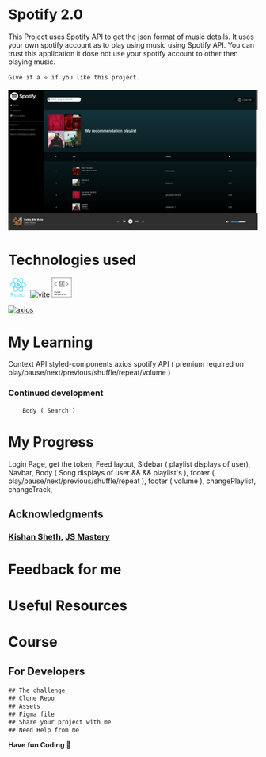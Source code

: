 # Spotify 2.0

This Project uses Spotify API to get the json format of music details. It uses your own spotify account as to play using music using Spotify API. You can trust this application it dose not use your spotify account to other then playing music.

    Give it a ⭐ if you like this project.

<p align="left"> <a href="https://5-react-hard-project-pearl.vercel.app/" target="_blank" rel="noreferrer"> <img src="./src/assets/banner.png" alt="banner" /> </a> </p>

# Technologies used
<a href="https://reactjs.org/" target="_blank" rel="noreferrer"> <img src="https://raw.githubusercontent.com/devicons/devicon/master/icons/react/react-original-wordmark.svg" alt="react" width="40" height="40"/> </a>  <a href="https://reactjs.org/" target="_blank" rel="noreferrer"> <img src="https://upload.wikimedia.org/wikipedia/commons/f/f1/Vitejs-logo.svg" alt="vite" width="40" height="40"/> </a> 
 <a href="https://styled-components.com/" style='color: white;' target="_blank"  rel="noreferrer"> <img src="./src/assets/styled-components.svg" alt="style" width="40" height="40"/> </a> 

 <a href="https://axios-http.com/docs/intro" target="_blank" rel="noreferrer"> <img src="https://upload.wikimedia.org/wikipedia/commons/d/d1/Axios_%28computer_library%29_logo.svg" alt="axios" width="240" height="40"/> </a> 
 

# My Learning
  Context API
  styled-components
  axios
  spotify API 
  ( premium required on play/pause/next/previous/shuffle/repeat/volume )

### Continued development
     
        Body ( Search ) 

# My Progress

Login Page,
get the token,
Feed layout,
Sidebar ( playlist displays of user),
Navbar,
Body ( Song displays of user &&  && playlist's ),
footer ( play/pause/next/previous/shuffle/repeat ),
footer ( volume ), 
changePlaylist, 
changeTrack, 

## Acknowledgments
  ### [Kishan Sheth](https://youtu.be/ajVcLGEw8Xw?si=h4Cy3M5a0ZlDbhP7), [JS Mastery](https://youtu.be/I1cpb0tYV74?si=F4XPeY96fOiy3FR9)

# Feedback for me

# Useful Resources

# Course

## For Developers

    ## The challenge
    ## Clone Repo
    ## Assets
    ## Figma file
    ## Share your project with me
    ## Need Help from me

**Have fun Coding 🚀**
